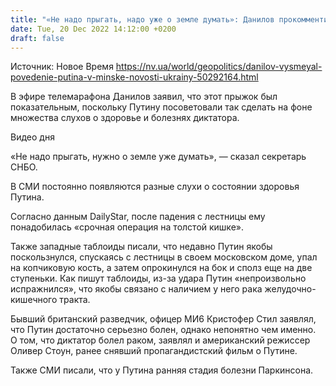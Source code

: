 ```yaml
---
title: "«Не надо прыгать, надо уже о земле думать»: Данилов прокомментировал «эффектное» схождение Путина с трапа в Минске"
date: Tue, 20 Dec 2022 14:12:00 +0200
draft: false
---
```

Источник: Новое Время https://nv.ua/world/geopolitics/danilov-vysmeyal-povedenie-putina-v-minske-novosti-ukrainy-50292164.html


 В эфире телемарафона Данилов заявил, что этот прыжок был показательным, поскольку Путину посоветовали так сделать на фоне множества слухов о здоровье и болезнях диктатора.

 Видео дня   

«Не надо прыгать, нужно о земле уже думать», — сказал секретарь СНБО.

В СМИ постоянно появляются разные слухи о состоянии здоровья Путина.

Согласно данным DailyStar, после падения с лестницы ему понадобилась «срочная операция на толстой кишке».

Также западные таблоиды писали, что недавно Путин якобы поскользнулся, спускаясь с лестницы в своем московском доме, упал на копчиковую кость, а затем опрокинулся на бок и сполз еще на две ступеньки. Как пишут таблоиды, из-за удара Путин «непроизвольно испражнился», что якобы связано с наличием у него рака желудочно-кишечного тракта.

Бывший британский разведчик, офицер МИ6 Кристофер Стил заявлял, что Путин достаточно серьезно болен, однако непонятно чем именно. О том, что диктатор болел раком, заявлял и американский режиссер Оливер Стоун, ранее снявший пропагандистский фильм о Путине.

Также СМИ писали, что у Путина ранняя стадия болезни Паркинсона.
